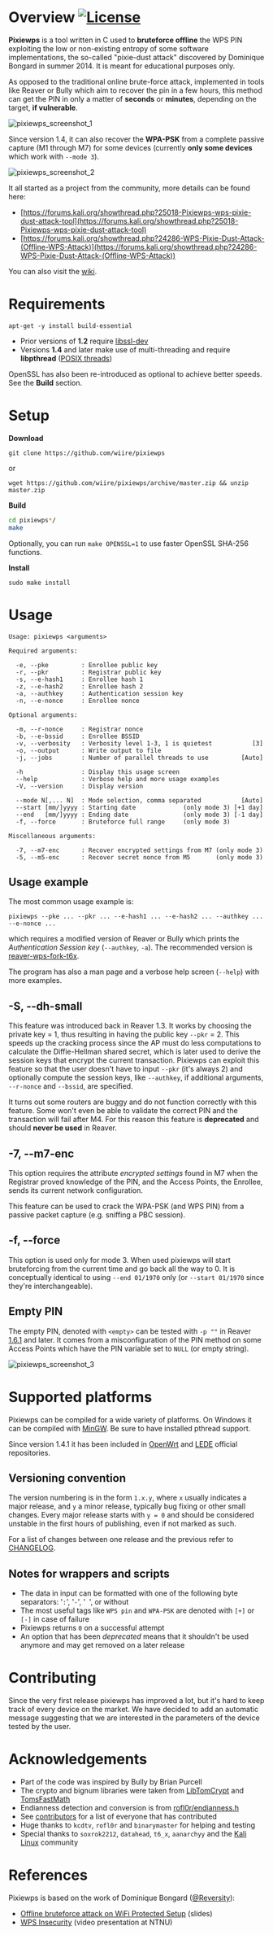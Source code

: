 # Overview [![License](https://img.shields.io/badge/License-GPL%20v3%2B-blue.svg?style=flat-square)](LICENSE.md)

**Pixiewps** is a tool written in C used to **bruteforce offline** the WPS PIN exploiting the low or non-existing entropy of some software implementations, the so-called "pixie-dust attack" discovered by Dominique Bongard in summer 2014. It is meant for educational purposes only.

As opposed to the traditional online brute-force attack, implemented in tools like Reaver or Bully which aim to recover the pin in a few hours, this method can get the PIN in only a matter of **seconds** or **minutes**, depending on the target, **if vulnerable**.

![pixiewps_screenshot_1](https://i.imgur.com/2N2zaZt.png)

Since version 1.4, it can also recover the **WPA-PSK** from a complete passive capture (M1 through M7) for some devices (currently **only some devices** which work with `--mode 3`).

![pixiewps_screenshot_2](https://i.imgur.com/qVQ8Rng.png)

It all started as a project from the community, more details can be found here:
- [https://forums.kali.org/showthread.php?25018-Pixiewps-wps-pixie-dust-attack-tool](https://forums.kali.org/showthread.php?25018-Pixiewps-wps-pixie-dust-attack-tool)
- [https://forums.kali.org/showthread.php?24286-WPS-Pixie-Dust-Attack-(Offline-WPS-Attack)](https://forums.kali.org/showthread.php?24286-WPS-Pixie-Dust-Attack-(Offline-WPS-Attack))

You can also visit the [wiki](https://github.com/wiire-a/pixiewps/wiki).

# Requirements

```
apt-get -y install build-essential
```

- Prior versions of **1.2** require [libssl-dev](https://www.openssl.org/)
- Versions **1.4** and later make use of multi-threading and require **libpthread** ([POSIX threads](https://en.wikipedia.org/wiki/POSIX_Threads))

OpenSSL has also been re-introduced as optional to achieve better speeds. See the **Build** section.

# Setup

**Download**

`git clone https://github.com/wiire/pixiewps`

or

`wget https://github.com/wiire/pixiewps/archive/master.zip && unzip master.zip`

**Build**

```bash
cd pixiewps*/
make
```
Optionally, you can run `make OPENSSL=1` to use faster OpenSSL SHA-256 functions.

**Install**

```
sudo make install
```

# Usage

```
Usage: pixiewps <arguments>

Required arguments:

  -e, --pke         : Enrollee public key
  -r, --pkr         : Registrar public key
  -s, --e-hash1     : Enrollee hash 1
  -z, --e-hash2     : Enrollee hash 2
  -a, --authkey     : Authentication session key
  -n, --e-nonce     : Enrollee nonce

Optional arguments:

  -m, --r-nonce     : Registrar nonce
  -b, --e-bssid     : Enrollee BSSID
  -v, --verbosity   : Verbosity level 1-3, 1 is quietest           [3]
  -o, --output      : Write output to file
  -j, --jobs        : Number of parallel threads to use         [Auto]

  -h                : Display this usage screen
  --help            : Verbose help and more usage examples
  -V, --version     : Display version

  --mode N[,... N]  : Mode selection, comma separated           [Auto]
  --start [mm/]yyyy : Starting date             (only mode 3) [+1 day]
  --end   [mm/]yyyy : Ending date               (only mode 3) [-1 day]
  -f, --force       : Bruteforce full range     (only mode 3)

Miscellaneous arguments:

  -7, --m7-enc      : Recover encrypted settings from M7 (only mode 3)
  -5, --m5-enc      : Recover secret nonce from M5       (only mode 3)
```

## Usage example

The most common usage example is:

```
pixiewps --pke ... --pkr ... --e-hash1 ... --e-hash2 ... --authkey ... --e-nonce ...
```

which requires a modified version of Reaver or Bully which prints the *Authentication Session key* (`--authkey`, `-a`). The recommended version is [reaver-wps-fork-t6x](https://github.com/t6x/reaver-wps-fork-t6x).

The program has also a man page and a verbose help screen (`--help`) with more examples.

## -S, --dh-small
This feature was introduced back in Reaver 1.3. It works by choosing the private key = 1, thus resulting in having the public key `--pkr` = 2. This speeds up the cracking process since the AP must do less computations to calculate the Diffie-Hellman shared secret, which is later used to derive the session keys that encrypt the current transaction. Pixiewps can exploit this feature so that the user doesn't have to input `--pkr` (it's always 2) and optionally compute the session keys, like `--authkey`, if additional arguments, `--r-nonce` and `--bssid`, are specified.

It turns out some routers are buggy and do not function correctly with this feature. Some won't even be able to validate the correct PIN and the transaction will fail after M4. For this reason this feature is **deprecated** and should **never be used** in Reaver.

## -7, --m7-enc
This option requires the attribute *encrypted settings* found in M7 when the Registrar proved knowledge of the PIN, and the Access Points, the Enrollee, sends its current network configuration.

This feature can be used to crack the WPA-PSK (and WPS PIN) from a passive packet capture (e.g. sniffing a PBC session).

## -f, --force
This option is used only for mode 3. When used pixiewps will start bruteforcing from the current time and go back all the way to 0. It is conceptually identical to using `--end 01/1970` only (or `--start 01/1970` since they're interchangeable).

## Empty PIN
The empty PIN, denoted with `<empty>` can be tested with `-p ""` in Reaver [1.6.1](https://github.com/t6x/reaver-wps-fork-t6x/releases/tag/v1.6.1) and later. It comes from a misconfiguration of the PIN method on some Access Points which have the PIN variable set to `NULL` (or empty string).

![pixiewps_screenshot_3](https://i.imgur.com/t3JYGHV.png)

# Supported platforms

Pixiewps can be compiled for a wide variety of platforms. On Windows it can be compiled with [MinGW](http://www.mingw.org/). Be sure to have installed pthread support.

Since version 1.4.1 it has been included in [OpenWrt](https://openwrt.org/) and [LEDE](https://lede-project.org/) official repositories.

## Versioning convention
The version numbering is in the form `1.x.y`, where `x` usually indicates a major release, and `y` a minor release, typically bug fixing or other small changes. Every major release starts with `y = 0` and should be considered unstable in the first hours of publishing, even if not marked as such.

For a list of changes between one release and the previous refer to [CHANGELOG](CHANGELOG.md).

## Notes for wrappers and scripts
- The data in input can be formatted with one of the following byte separators: '`:`', '`-`', '` `', or without
- The most useful tags like `WPS pin` and `WPA-PSK` are denoted with `[+]` or `[-]` in case of failure
- Pixiewps returns `0` on a successful attempt
- An option that has been _deprecated_ means that it shouldn't be used anymore and may get removed on a later release

# Contributing
Since the very first release pixiewps has improved a lot, but it's hard to keep track of every device on the market. We have decided to add an automatic message suggesting that we are interested in the parameters of the device tested by the user.

# Acknowledgements

- Part of the code was inspired by Bully by Brian Purcell
- The crypto and bignum libraries were taken from [LibTomCrypt](https://github.com/libtom/libtomcrypt) and [TomsFastMath](https://github.com/libtom/tomsfastmath)
- Endianness detection and conversion is from [rofl0r/endianness.h](https://github.com/rofl0r/endianness.h)
- See [contributors](https://github.com/wiire-a/pixiewps/graphs/contributors) for a list of everyone that has contributed
- Huge thanks to `kcdtv`, `rofl0r` and `binarymaster` for helping and testing
- Special thanks to `soxrok2212`, `datahead`, `t6_x`, `aanarchyy` and the [Kali Linux](https://www.kali.org/) community

# References

Pixiewps is based on the work of Dominique Bongard ([@Reversity](https://twitter.com/reversity)):
- [Offline bruteforce attack on WiFi Protected Setup](http://archive.hack.lu/2014/Hacklu2014_offline_bruteforce_attack_on_wps.pdf) (slides)
- [WPS Insecurity](http://video.adm.ntnu.no/pres/549931214e18d) (video presentation at NTNU)
